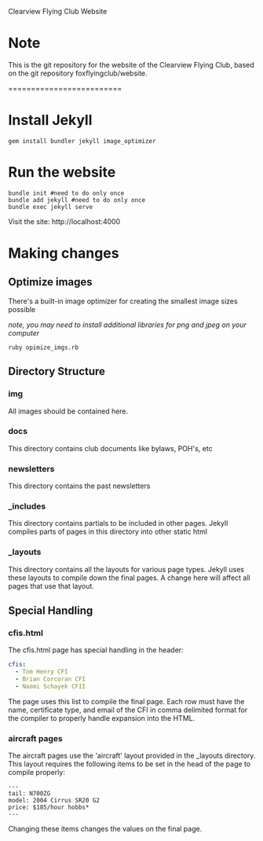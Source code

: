 Clearview Flying Club Website


# Note
This is the git repository for the website of the Clearview Flying Club, based on the git repository foxflyingclub/website.

=========================

# Install Jekyll

```
gem install bundler jekyll image_optimizer
```

# Run the website


```
bundle init #need to do only once
bundle add jekyll #need to do only once
bundle exec jekyll serve
```

Visit the site: http://localhost:4000

# Making changes

## Optimize images

There's a built-in image optimizer for creating the smallest image sizes possible

_note, you may need to install additional libraries for png and jpeg on your computer_

```
ruby opimize_imgs.rb
```

## Directory Structure

### img

All images should be contained here.

### docs

This directory contains club documents like bylaws, POH's, etc

### newsletters

This directory contains the past newsletters

### \_includes

This directory contains partials to be included in other pages. Jekyll compiles parts of pages in this directory into other static html

### \_layouts

This directory contains all the layouts for various page types. Jekyll uses these layouts to compile down the final pages. A change here will affect all pages that use that layout.


## Special Handling

### cfis.html

The cfis.html page has special handling in the header:

```yaml
cfis: 
  - Tom Henry CFI
  - Brian Corcoran CFI
  - Naomi Schayek CFII
```

The page uses this list to compile the final page. Each row must have the name, certificate type, and email of the CFI in comma delimited format for the compiler to properly handle expansion into the HTML.

### aircraft pages

The aircraft pages use the 'aircraft' layout provided in the \_layouts directory. This layout requires the following items to be set in the head of the page to compile properly:

```yamnl
---
tail: N700ZG
model: 2004 Cirrus SR20 G2
price: $185/hour hobbs*
---
```
Changing these items changes the values on the final page.
